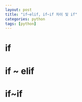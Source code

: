 ```yaml
---
layout: post
title: "if~elif, if~if 차이 및 if"
categories: python
tags: [python]
---
```



# if



# if ~ elif

# if~if

